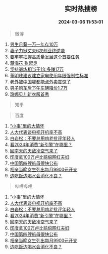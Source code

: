<div align="center"><h2>实时热搜榜</h2><h4>2024-03-06 11:53:01</h4></div>

> 微博  

1. [男生月薪一万一年存10万](https://s.weibo.com/weibo?q=%23%E7%94%B7%E7%94%9F%E6%9C%88%E8%96%AA%E4%B8%80%E4%B8%87%E4%B8%80%E5%B9%B4%E5%AD%9810%E4%B8%87%23&t=31&band_rank=1&Refer=top)<br />
2. [妻子力挺丈夫6次创业终逆袭](https://s.weibo.com/weibo?q=%23%E5%A6%BB%E5%AD%90%E5%8A%9B%E6%8C%BA%E4%B8%88%E5%A4%AB6%E6%AC%A1%E5%88%9B%E4%B8%9A%E7%BB%88%E9%80%86%E8%A2%AD%23&t=31&band_rank=2&Refer=top)<br />
3. [要牢牢把握高质量发展这个首要任务](https://s.weibo.com/weibo?q=%23%E8%A6%81%E7%89%A2%E7%89%A2%E6%8A%8A%E6%8F%A1%E9%AB%98%E8%B4%A8%E9%87%8F%E5%8F%91%E5%B1%95%E8%BF%99%E4%B8%AA%E9%A6%96%E8%A6%81%E4%BB%BB%E5%8A%A1%23&t=31&band_rank=3&Refer=top)<br />
4. [藏海花 张起灵](https://s.weibo.com/weibo?q=%E8%97%8F%E6%B5%B7%E8%8A%B1%20%E5%BC%A0%E8%B5%B7%E7%81%B5&t=31&band_rank=4&Refer=top)<br />
5. [坚持锻炼相当于1年多赚17万](https://s.weibo.com/weibo?q=%23%E5%9D%9A%E6%8C%81%E9%94%BB%E7%82%BC%E7%9B%B8%E5%BD%93%E4%BA%8E1%E5%B9%B4%E5%A4%9A%E8%B5%9A17%E4%B8%87%23&t=31&band_rank=5&Refer=top)<br />
6. [董明珠建议建立家电使用年限强制性标准](https://s.weibo.com/weibo?q=%23%E8%91%A3%E6%98%8E%E7%8F%A0%E5%BB%BA%E8%AE%AE%E5%BB%BA%E7%AB%8B%E5%AE%B6%E7%94%B5%E4%BD%BF%E7%94%A8%E5%B9%B4%E9%99%90%E5%BC%BA%E5%88%B6%E6%80%A7%E6%A0%87%E5%87%86%23&t=31&band_rank=6&Refer=top)<br />
7. [老外被中国哪都能点外卖震惊了](https://s.weibo.com/weibo?q=%23%E8%80%81%E5%A4%96%E8%A2%AB%E4%B8%AD%E5%9B%BD%E5%93%AA%E9%83%BD%E8%83%BD%E7%82%B9%E5%A4%96%E5%8D%96%E9%9C%87%E6%83%8A%E4%BA%86%23&t=31&band_rank=7&Refer=top)<br />
8. [男子购车后下午车辆降价1.7万](https://s.weibo.com/weibo?q=%23%E7%94%B7%E5%AD%90%E8%B4%AD%E8%BD%A6%E5%90%8E%E4%B8%8B%E5%8D%88%E8%BD%A6%E8%BE%86%E9%99%8D%E4%BB%B71.7%E4%B8%87%23&t=31&band_rank=8&Refer=top)<br />
9. [玲娜贝儿新衣服首秀](https://s.weibo.com/weibo?q=%E7%8E%B2%E5%A8%9C%E8%B4%9D%E5%84%BF%E6%96%B0%E8%A1%A3%E6%9C%8D%E9%A6%96%E7%A7%80&t=31&band_rank=9&Refer=top)<br />

> 知乎  


> 百度  

1. [“小事”里的大情怀](https://www.baidu.com/s?wd=%E2%80%9C%E5%B0%8F%E4%BA%8B%E2%80%9D%E9%87%8C%E7%9A%84%E5%A4%A7%E6%83%85%E6%80%80&sa=fyb_news&rsv_dl=fyb_news)<br />
2. [人大代表谈电视开机率不高](https://www.baidu.com/s?wd=%E4%BA%BA%E5%A4%A7%E4%BB%A3%E8%A1%A8%E8%B0%88%E7%94%B5%E8%A7%86%E5%BC%80%E6%9C%BA%E7%8E%87%E4%B8%8D%E9%AB%98&sa=fyb_news&rsv_dl=fyb_news)<br />
3. [白岩松：不要总用啃老批评年轻人](https://www.baidu.com/s?wd=%E7%99%BD%E5%B2%A9%E6%9D%BE%EF%BC%9A%E4%B8%8D%E8%A6%81%E6%80%BB%E7%94%A8%E5%95%83%E8%80%81%E6%89%B9%E8%AF%84%E5%B9%B4%E8%BD%BB%E4%BA%BA&sa=fyb_news&rsv_dl=fyb_news)<br />
4. [看2024年消费“新引擎”在哪里？](https://www.baidu.com/s?wd=%E7%9C%8B2024%E5%B9%B4%E6%B6%88%E8%B4%B9%E2%80%9C%E6%96%B0%E5%BC%95%E6%93%8E%E2%80%9D%E5%9C%A8%E5%93%AA%E9%87%8C%EF%BC%9F&sa=fyb_news&rsv_dl=fyb_news)<br />
5. [回南天的天敌冷空气来了](https://www.baidu.com/s?wd=%E5%9B%9E%E5%8D%97%E5%A4%A9%E7%9A%84%E5%A4%A9%E6%95%8C%E5%86%B7%E7%A9%BA%E6%B0%94%E6%9D%A5%E4%BA%86&sa=fyb_news&rsv_dl=fyb_news)<br />
6. [印度拿100万卢比赔偿网红夫妇](https://www.baidu.com/s?wd=%E5%8D%B0%E5%BA%A6%E6%8B%BF100%E4%B8%87%E5%8D%A2%E6%AF%94%E8%B5%94%E5%81%BF%E7%BD%91%E7%BA%A2%E5%A4%AB%E5%A6%87&sa=fyb_news&rsv_dl=fyb_news)<br />
7. [中国第四艘航母很快公布](https://www.baidu.com/s?wd=%E4%B8%AD%E5%9B%BD%E7%AC%AC%E5%9B%9B%E8%89%98%E8%88%AA%E6%AF%8D%E5%BE%88%E5%BF%AB%E5%85%AC%E5%B8%83&sa=fyb_news&rsv_dl=fyb_news)<br />
8. [相亲当晚女生列出每月9900元开支](https://www.baidu.com/s?wd=%E7%9B%B8%E4%BA%B2%E5%BD%93%E6%99%9A%E5%A5%B3%E7%94%9F%E5%88%97%E5%87%BA%E6%AF%8F%E6%9C%889900%E5%85%83%E5%BC%80%E6%94%AF&sa=fyb_news&rsv_dl=fyb_news)<br />
9. [边吃饭边喝水会消化不良？](https://www.baidu.com/s?wd=%E8%BE%B9%E5%90%83%E9%A5%AD%E8%BE%B9%E5%96%9D%E6%B0%B4%E4%BC%9A%E6%B6%88%E5%8C%96%E4%B8%8D%E8%89%AF%EF%BC%9F&sa=fyb_news&rsv_dl=fyb_news)<br />

> 哔哩哔哩  

1. [“小事”里的大情怀](https://www.baidu.com/s?wd=%E2%80%9C%E5%B0%8F%E4%BA%8B%E2%80%9D%E9%87%8C%E7%9A%84%E5%A4%A7%E6%83%85%E6%80%80&sa=fyb_news&rsv_dl=fyb_news)<br />
2. [人大代表谈电视开机率不高](https://www.baidu.com/s?wd=%E4%BA%BA%E5%A4%A7%E4%BB%A3%E8%A1%A8%E8%B0%88%E7%94%B5%E8%A7%86%E5%BC%80%E6%9C%BA%E7%8E%87%E4%B8%8D%E9%AB%98&sa=fyb_news&rsv_dl=fyb_news)<br />
3. [白岩松：不要总用啃老批评年轻人](https://www.baidu.com/s?wd=%E7%99%BD%E5%B2%A9%E6%9D%BE%EF%BC%9A%E4%B8%8D%E8%A6%81%E6%80%BB%E7%94%A8%E5%95%83%E8%80%81%E6%89%B9%E8%AF%84%E5%B9%B4%E8%BD%BB%E4%BA%BA&sa=fyb_news&rsv_dl=fyb_news)<br />
4. [看2024年消费“新引擎”在哪里？](https://www.baidu.com/s?wd=%E7%9C%8B2024%E5%B9%B4%E6%B6%88%E8%B4%B9%E2%80%9C%E6%96%B0%E5%BC%95%E6%93%8E%E2%80%9D%E5%9C%A8%E5%93%AA%E9%87%8C%EF%BC%9F&sa=fyb_news&rsv_dl=fyb_news)<br />
5. [回南天的天敌冷空气来了](https://www.baidu.com/s?wd=%E5%9B%9E%E5%8D%97%E5%A4%A9%E7%9A%84%E5%A4%A9%E6%95%8C%E5%86%B7%E7%A9%BA%E6%B0%94%E6%9D%A5%E4%BA%86&sa=fyb_news&rsv_dl=fyb_news)<br />
6. [印度拿100万卢比赔偿网红夫妇](https://www.baidu.com/s?wd=%E5%8D%B0%E5%BA%A6%E6%8B%BF100%E4%B8%87%E5%8D%A2%E6%AF%94%E8%B5%94%E5%81%BF%E7%BD%91%E7%BA%A2%E5%A4%AB%E5%A6%87&sa=fyb_news&rsv_dl=fyb_news)<br />
7. [中国第四艘航母很快公布](https://www.baidu.com/s?wd=%E4%B8%AD%E5%9B%BD%E7%AC%AC%E5%9B%9B%E8%89%98%E8%88%AA%E6%AF%8D%E5%BE%88%E5%BF%AB%E5%85%AC%E5%B8%83&sa=fyb_news&rsv_dl=fyb_news)<br />
8. [相亲当晚女生列出每月9900元开支](https://www.baidu.com/s?wd=%E7%9B%B8%E4%BA%B2%E5%BD%93%E6%99%9A%E5%A5%B3%E7%94%9F%E5%88%97%E5%87%BA%E6%AF%8F%E6%9C%889900%E5%85%83%E5%BC%80%E6%94%AF&sa=fyb_news&rsv_dl=fyb_news)<br />
9. [边吃饭边喝水会消化不良？](https://www.baidu.com/s?wd=%E8%BE%B9%E5%90%83%E9%A5%AD%E8%BE%B9%E5%96%9D%E6%B0%B4%E4%BC%9A%E6%B6%88%E5%8C%96%E4%B8%8D%E8%89%AF%EF%BC%9F&sa=fyb_news&rsv_dl=fyb_news)<br />
